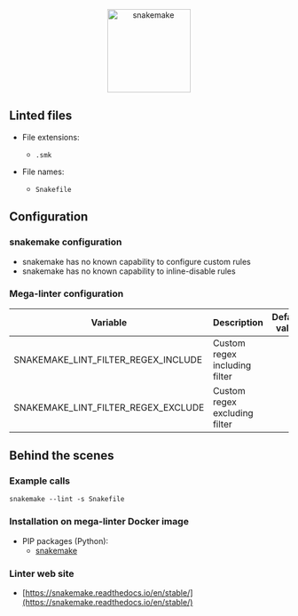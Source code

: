 <!-- markdownlint-disable MD033 MD041 -->
<!-- Generated by .automation/build.py, please do not update manually -->

<div align="center">
  <a href="https://snakemake.readthedocs.io/en/stable/" target="blank" title="Visit linter Web Site">
    <img src="https://github.com/snakemake/snakemake/raw/6fcdc8a22db5522e232638bff16da9b50996eb45/images/biglogo.png" alt="snakemake" height="150px">
  </a>
</div>

## Linted files

- File extensions:
  - `.smk`

- File names:
  - `Snakefile`

## Configuration

### snakemake configuration

- snakemake has no known capability to configure custom rules
- snakemake has no known capability to inline-disable rules

### Mega-linter configuration

| Variable | Description | Default value |
| ----------------- | -------------- | -------------- |
| SNAKEMAKE_LINT_FILTER_REGEX_INCLUDE | Custom regex including filter |  |
| SNAKEMAKE_LINT_FILTER_REGEX_EXCLUDE | Custom regex excluding filter |  |

## Behind the scenes

### Example calls

```shell
snakemake --lint -s Snakefile
```


### Installation on mega-linter Docker image

- PIP packages (Python):
  - [snakemake](https://pypi.org/project/snakemake)

### Linter web site
- [https://snakemake.readthedocs.io/en/stable/](https://snakemake.readthedocs.io/en/stable/)

